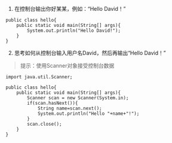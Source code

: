 1. 在控制台输出你好某某，例如：“Hello David！”


```
public class hello{
    public static void main(String[] args){
        System.out.println("Hello David!");
    }
}
```


2. 思考如何从控制台输入用户名David，然后再输出“Hello David！”

> 提示：使用Scanner对象接受控制台数据


```
import java.util.Scanner;

public class hello{
    public static void main(String[] args){
        Scanner scan = new Scanner(System.in);
        if(scan.hasNext()){
            String name=scan.next();
            System.out.println("Hello "+name+"!");
        }
        scan.close();
    }
}
```